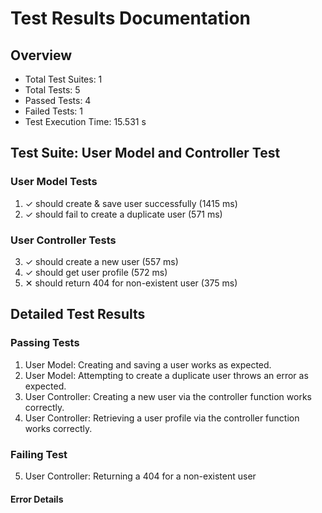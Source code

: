 # Test Results Documentation

## Overview
- Total Test Suites: 1
- Total Tests: 5
- Passed Tests: 4
- Failed Tests: 1
- Test Execution Time: 15.531 s

## Test Suite: User Model and Controller Test

### User Model Tests
1. ✓ should create & save user successfully (1415 ms)
2. ✓ should fail to create a duplicate user (571 ms)

### User Controller Tests
3. ✓ should create a new user (557 ms)
4. ✓ should get user profile (572 ms)
5. ✕ should return 404 for non-existent user (375 ms)

## Detailed Test Results

### Passing Tests
1. User Model: Creating and saving a user works as expected.
2. User Model: Attempting to create a duplicate user throws an error as expected.
3. User Controller: Creating a new user via the controller function works correctly.
4. User Controller: Retrieving a user profile via the controller function works correctly.

### Failing Test
5. User Controller: Returning a 404 for a non-existent user

#### Error Details